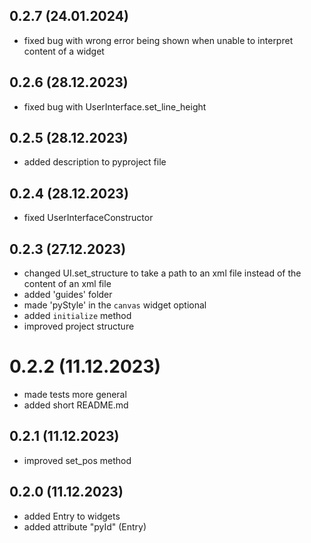 ## 0.2.7 (24.01.2024)
- fixed bug with wrong error being shown when unable to interpret content of a widget

## 0.2.6 (28.12.2023)
- fixed bug with UserInterface.set_line_height

## 0.2.5 (28.12.2023)
- added description to pyproject file

## 0.2.4 (28.12.2023)
- fixed UserInterfaceConstructor

## 0.2.3 (27.12.2023)
- changed UI.set_structure to take a path to an xml file instead of the content of an xml file
- added 'guides' folder
- made 'pyStyle' in the `canvas` widget optional
- added `initialize` method
- improved project structure

# 0.2.2 (11.12.2023)
- made tests more general
- added short README.md

## 0.2.1 (11.12.2023)
- improved set_pos method

## 0.2.0 (11.12.2023)
- added Entry to widgets
- added attribute "pyId" (Entry)
